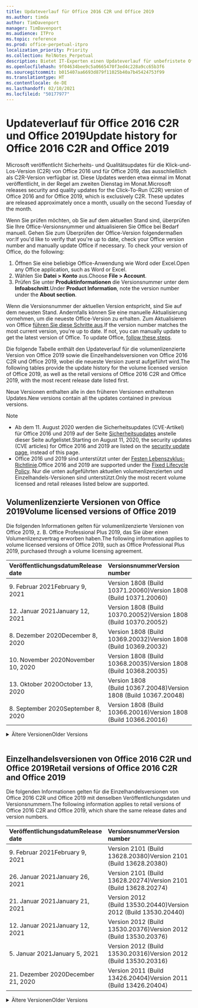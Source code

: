 ```yaml
---
title: Updateverlauf für Office 2016 C2R und Office 2019
ms.author: timda
author: TimDavenport
manager: TimDavenport
ms.audience: ITPro
ms.topic: reference
ms.prod: office-perpetual-itpro
localization_priority: Priority
ms.collection: RelNotes_Perpetual
description: Bietet IT-Experten einen Updateverlauf für unbefristete Office 2016- und 2019-Versionen, die Klick-und-Los (C2R) verwenden.
ms.openlocfilehash: 9f04634bee9c5a0665470f3ed4c228a9cc65b3f6
ms.sourcegitcommit: b015407aa6693d879f11025b40a7b45424753f99
ms.translationtype: HT
ms.contentlocale: de-DE
ms.lasthandoff: 02/10/2021
ms.locfileid: "50177977"
---
```

# <a name="update-history-for-office-2016-c2r-and-office-2019"></a><span data-ttu-id="41bca-103">Updateverlauf für Office 2016 C2R und Office 2019</span><span class="sxs-lookup"><span data-stu-id="41bca-103">Update history for Office 2016 C2R and Office 2019</span></span>

<span data-ttu-id="41bca-p101">Microsoft veröffentlicht Sicherheits- und Qualitätsupdates für die Klick-und-Los-Version (C2R) von Office 2016 und für Office 2019, das ausschließlich als C2R-Version verfügbar ist. Diese Updates werden etwa einmal im Monat veröffentlicht, in der Regel am zweiten Dienstag im Monat.</span><span class="sxs-lookup"><span data-stu-id="41bca-p101">Microsoft releases security and quality updates for the Click-To-Run (C2R) version of Office 2016 and for Office 2019, which is exclusively C2R. These updates are released approximately once a month, usually on the second Tuesday of the month.</span></span>

<span data-ttu-id="41bca-p102">Wenn Sie prüfen möchten, ob Sie auf dem aktuellen Stand sind, überprüfen Sie Ihre Office-Versionsnummer und aktualisieren Sie Office bei Bedarf manuell. Gehen Sie zum Überprüfen der Office-Version folgendermaßen vor:</span><span class="sxs-lookup"><span data-stu-id="41bca-p102">If you'd like to verify that you're up to date, check your Office version number and manually update Office if necessary. To check your version of Office, do the following:</span></span>

  1.    <span data-ttu-id="41bca-108">Öffnen Sie eine beliebige Office-Anwendung wie Word oder Excel.</span><span class="sxs-lookup"><span data-stu-id="41bca-108">Open any Office application, such as Word or Excel.</span></span>
  2.    <span data-ttu-id="41bca-109">Wählen Sie **Datei > Konto** aus.</span><span class="sxs-lookup"><span data-stu-id="41bca-109">Choose **File > Account**.</span></span>
  3.    <span data-ttu-id="41bca-110">Prüfen Sie unter **Produktinformationen** die Versionsnummer unter dem **Infoabschnitt**.</span><span class="sxs-lookup"><span data-stu-id="41bca-110">Under **Product Information**, note the version number under the **About section**.</span></span>

<span data-ttu-id="41bca-p103">Wenn die Versionsnummer der aktuellen Version entspricht, sind Sie auf dem neuesten Stand. Andernfalls können Sie eine manuelle Aktualisierung vornehmen, um die neueste Office-Version zu erhalten. Zum Aktualisieren von Office [führen Sie diese Schritte aus](https://support.office.com/article/2ab296f3-7f03-43a2-8e50-46de917611c5).</span><span class="sxs-lookup"><span data-stu-id="41bca-p103">If the version number matches the most current version, you're up to date. If not, you can manually update to get the latest version of Office. To update Office, [follow these steps](https://support.office.com/article/2ab296f3-7f03-43a2-8e50-46de917611c5).</span></span>


<span data-ttu-id="41bca-114">Die folgende Tabelle enthält den Updateverlauf für die volumenlizenzierte Version von Office 2019 sowie die Einzelhandelsversionen von Office 2016 C2R und Office 2019, wobei die neueste Version zuerst aufgeführt wird.</span><span class="sxs-lookup"><span data-stu-id="41bca-114">The following tables provide the update history for the volume licensed version of Office 2019, as well as the retail versions of Office 2016 C2R and Office 2019, with the most recent release date listed first.</span></span>

<span data-ttu-id="41bca-115">Neue Versionen enthalten alle in den früheren Versionen enthaltenen Updates.</span><span class="sxs-lookup"><span data-stu-id="41bca-115">New versions contain all the updates contained in previous versions.</span></span>


 > [!NOTE]
> - <span data-ttu-id="41bca-116">Ab dem 11. August 2020 werden die Sicherheitsupdates (CVE-Artikel) für Office 2016 und 2019 auf der Seite [Sicherheitsupdates](https://docs.microsoft.com/officeupdates/microsoft365-apps-security-updates) anstelle dieser Seite aufgelistet.</span><span class="sxs-lookup"><span data-stu-id="41bca-116">Starting on August 11, 2020, the security updates (CVE articles) for Office 2016 and 2019 are listed on the [security update page](https://docs.microsoft.com/officeupdates/microsoft365-apps-security-updates), instead of this page.</span></span> 
> - <span data-ttu-id="41bca-117">Office 2016 und 2019 sind unterstützt unter der [Festen Lebenszyklus-Richtlinie](https://docs.microsoft.com/lifecycle/policies/fixed).</span><span class="sxs-lookup"><span data-stu-id="41bca-117">Office 2016 and 2019 are supported under the [Fixed Lifecycle Policy](https://docs.microsoft.com/lifecycle/policies/fixed).</span></span> <span data-ttu-id="41bca-118">Nur die unten aufgeführten aktuellen volumenlizenzierten und Einzelhandels-Versionen sind unterstützt.</span><span class="sxs-lookup"><span data-stu-id="41bca-118">Only the most recent volume licensed and retail releases listed below are supported.</span></span>


## <a name="volume-licensed-versions-of-office-2019"></a><span data-ttu-id="41bca-119">Volumenlizenzierte Versionen von Office 2019</span><span class="sxs-lookup"><span data-stu-id="41bca-119">Volume licensed versions of Office 2019</span></span>
<span data-ttu-id="41bca-120">Die folgenden Informationen gelten für volumenlizenzierte Versionen von Office 2019, z. B. Office Professional Plus 2019, das Sie über einen Volumenlizenzvertrag erworben haben.</span><span class="sxs-lookup"><span data-stu-id="41bca-120">The following information applies to volume licensed versions of Office 2019, such as Office Professional Plus 2019, purchased through a volume licensing agreement.</span></span>

[//]: # (NICHT ENTFERNEN VL TABELLE START)


|<span data-ttu-id="41bca-122">**Veröffentlichungsdatum**</span><span class="sxs-lookup"><span data-stu-id="41bca-122">**Release date**</span></span>|<span data-ttu-id="41bca-123">**Versionsnummer**</span><span class="sxs-lookup"><span data-stu-id="41bca-123">**Version number**</span></span>|
|:-----|:-----|
|<span data-ttu-id="41bca-124">9. Februar 2021</span><span class="sxs-lookup"><span data-stu-id="41bca-124">February 9, 2021</span></span>|<span data-ttu-id="41bca-125">Version 1808 (Build 10371.20060)</span><span class="sxs-lookup"><span data-stu-id="41bca-125">Version 1808 (Build 10371.20060)</span></span>|
|<span data-ttu-id="41bca-126">12. Januar 2021</span><span class="sxs-lookup"><span data-stu-id="41bca-126">January 12, 2021</span></span>|<span data-ttu-id="41bca-127">Version 1808 (Build 10370.20052)</span><span class="sxs-lookup"><span data-stu-id="41bca-127">Version 1808 (Build 10370.20052)</span></span>|
|<span data-ttu-id="41bca-128">8. Dezember 2020</span><span class="sxs-lookup"><span data-stu-id="41bca-128">December 8, 2020</span></span>|<span data-ttu-id="41bca-129">Version 1808 (Build 10369.20032)</span><span class="sxs-lookup"><span data-stu-id="41bca-129">Version 1808 (Build 10369.20032)</span></span>|
|<span data-ttu-id="41bca-130">10. November 2020</span><span class="sxs-lookup"><span data-stu-id="41bca-130">November 10, 2020</span></span>|<span data-ttu-id="41bca-131">Version 1808 (Build 10368.20035)</span><span class="sxs-lookup"><span data-stu-id="41bca-131">Version 1808 (Build 10368.20035)</span></span>|
|<span data-ttu-id="41bca-132">13. Oktober 2020</span><span class="sxs-lookup"><span data-stu-id="41bca-132">October 13, 2020</span></span>|<span data-ttu-id="41bca-133">Version 1808 (Build 10367.20048)</span><span class="sxs-lookup"><span data-stu-id="41bca-133">Version 1808 (Build 10367.20048)</span></span>|
|<span data-ttu-id="41bca-134">8. September 2020</span><span class="sxs-lookup"><span data-stu-id="41bca-134">September 8, 2020</span></span>|<span data-ttu-id="41bca-135">Version 1808 (Build 10366.20016)</span><span class="sxs-lookup"><span data-stu-id="41bca-135">Version 1808 (Build 10366.20016)</span></span>|


[//]: # (NICHT ENTFERNEN VL TABELLE ENDE)

<details>
<summary><span data-ttu-id="41bca-137">Ältere Versionen</span><span class="sxs-lookup"><span data-stu-id="41bca-137">Older Versions</span></span></summary>
 

[//]: # (NICHT ENTFERNEN VL ALTE TABELLE START)


|<span data-ttu-id="41bca-139">**Veröffentlichungsdatum**</span><span class="sxs-lookup"><span data-stu-id="41bca-139">**Release date**</span></span>|<span data-ttu-id="41bca-140">**Versionsnummer**</span><span class="sxs-lookup"><span data-stu-id="41bca-140">**Version number**</span></span>|
|:-----|:-----|
|<span data-ttu-id="41bca-141">11. August 2020</span><span class="sxs-lookup"><span data-stu-id="41bca-141">August 11, 2020</span></span>|<span data-ttu-id="41bca-142">Version 1808 (Build 10364.20059)</span><span class="sxs-lookup"><span data-stu-id="41bca-142">Version 1808 (Build 10364.20059)</span></span>|
|<span data-ttu-id="41bca-143">14. Juli 2020</span><span class="sxs-lookup"><span data-stu-id="41bca-143">July 14, 2020</span></span>   |<span data-ttu-id="41bca-144">Version 1808 (Build 10363.20015)</span><span class="sxs-lookup"><span data-stu-id="41bca-144">Version 1808 (Build 10363.20015)</span></span>  |
|<span data-ttu-id="41bca-145">9. Juni 2020</span><span class="sxs-lookup"><span data-stu-id="41bca-145">June 9, 2020</span></span>   |<span data-ttu-id="41bca-146">Version 1808 (Build 10361.20002)</span><span class="sxs-lookup"><span data-stu-id="41bca-146">Version 1808 (Build 10361.20002)</span></span>  |
|<span data-ttu-id="41bca-147">12. Mai 2020</span><span class="sxs-lookup"><span data-stu-id="41bca-147">May 12, 2020</span></span>   |<span data-ttu-id="41bca-148">Version 1808 (Build 10359.20023)</span><span class="sxs-lookup"><span data-stu-id="41bca-148">Version 1808 (Build 10359.20023)</span></span>  |
|<span data-ttu-id="41bca-149">14. April 2020</span><span class="sxs-lookup"><span data-stu-id="41bca-149">April 14, 2020</span></span>   |<span data-ttu-id="41bca-150">Version 1808 (Build 10358.20061)</span><span class="sxs-lookup"><span data-stu-id="41bca-150">Version 1808 (Build 10358.20061)</span></span>  |
|<span data-ttu-id="41bca-151">10. März 2020</span><span class="sxs-lookup"><span data-stu-id="41bca-151">March 10, 2020</span></span>   |<span data-ttu-id="41bca-152">Version 1808 (Build 10357.20081)</span><span class="sxs-lookup"><span data-stu-id="41bca-152">Version 1808 (Build 10357.20081)</span></span>  |
|<span data-ttu-id="41bca-153">11. Februar 2020</span><span class="sxs-lookup"><span data-stu-id="41bca-153">February 11, 2020</span></span>   |<span data-ttu-id="41bca-154">Version 1808 (Build 10356.20006)</span><span class="sxs-lookup"><span data-stu-id="41bca-154">Version 1808 (Build 10356.20006)</span></span>  |


[//]: # (NICHT ENTFERNEN VL ALTE TABELLE ENDE)

</details>


<br/>

## <a name="retail-versions-of-office-2016-c2r-and-office-2019"></a><span data-ttu-id="41bca-156">Einzelhandelsversionen von Office 2016 C2R und Office 2019</span><span class="sxs-lookup"><span data-stu-id="41bca-156">Retail versions of Office 2016 C2R and Office 2019</span></span>
<span data-ttu-id="41bca-157">Die folgenden Informationen gelten für die Einzelhandelsversionen von Office 2016 C2R und Office 2019 mit denselben Veröffentlichungsdaten und Versionsnummern.</span><span class="sxs-lookup"><span data-stu-id="41bca-157">The following information applies to retail versions of Office 2016 C2R and Office 2019, which share the same release dates and version numbers.</span></span>

[//]: # (NICHT ENTFERNEN EINZELHANDEL TABELLE START)


|<span data-ttu-id="41bca-159">**Veröffentlichungsdatum**</span><span class="sxs-lookup"><span data-stu-id="41bca-159">**Release date**</span></span>|<span data-ttu-id="41bca-160">**Versionsnummer**</span><span class="sxs-lookup"><span data-stu-id="41bca-160">**Version number**</span></span>|
|:-----|:-----|
|<span data-ttu-id="41bca-161">9. Februar 2021</span><span class="sxs-lookup"><span data-stu-id="41bca-161">February 9, 2021</span></span>|<span data-ttu-id="41bca-162">Version 2101 (Build 13628.20380)</span><span class="sxs-lookup"><span data-stu-id="41bca-162">Version 2101 (Build 13628.20380)</span></span>|
|<span data-ttu-id="41bca-163">26. Januar 2021</span><span class="sxs-lookup"><span data-stu-id="41bca-163">January 26, 2021</span></span>|<span data-ttu-id="41bca-164">Version 2101 (Build 13628.20274)</span><span class="sxs-lookup"><span data-stu-id="41bca-164">Version 2101 (Build 13628.20274)</span></span>|
|<span data-ttu-id="41bca-165">21. Januar 2021</span><span class="sxs-lookup"><span data-stu-id="41bca-165">January 21, 2021</span></span>|<span data-ttu-id="41bca-166">Version 2012 (Build 13530.20440)</span><span class="sxs-lookup"><span data-stu-id="41bca-166">Version 2012 (Build 13530.20440)</span></span>|
|<span data-ttu-id="41bca-167">12. Januar 2021</span><span class="sxs-lookup"><span data-stu-id="41bca-167">January 12, 2021</span></span>|<span data-ttu-id="41bca-168">Version 2012 (Build 13530.20376)</span><span class="sxs-lookup"><span data-stu-id="41bca-168">Version 2012 (Build 13530.20376)</span></span>|
|<span data-ttu-id="41bca-169">5. Januar 2021</span><span class="sxs-lookup"><span data-stu-id="41bca-169">January 5, 2021</span></span>|<span data-ttu-id="41bca-170">Version 2012 (Build 13530.20316)</span><span class="sxs-lookup"><span data-stu-id="41bca-170">Version 2012 (Build 13530.20316)</span></span>|
|<span data-ttu-id="41bca-171">21. Dezember 2020</span><span class="sxs-lookup"><span data-stu-id="41bca-171">December 21, 2020</span></span>|<span data-ttu-id="41bca-172">Version 2011 (Build 13426.20404)</span><span class="sxs-lookup"><span data-stu-id="41bca-172">Version 2011 (Build 13426.20404)</span></span>|


[//]: # (NICHT ENTFERNEN EINZELHANDEL TABELLE ENDE)

<details>
<summary><span data-ttu-id="41bca-174">Ältere Versionen</span><span class="sxs-lookup"><span data-stu-id="41bca-174">Older Versions</span></span></summary>
 

[//]: # (NICHT ENTFERNEN EINZELHANDEL ALTE TABELLE START)


|<span data-ttu-id="41bca-176">**Veröffentlichungsdatum**</span><span class="sxs-lookup"><span data-stu-id="41bca-176">**Release date**</span></span>|<span data-ttu-id="41bca-177">**Versionsnummer**</span><span class="sxs-lookup"><span data-stu-id="41bca-177">**Version number**</span></span>|
|:-----|:-----|
|<span data-ttu-id="41bca-178">8. Dezember 2020</span><span class="sxs-lookup"><span data-stu-id="41bca-178">December 8, 2020</span></span>|<span data-ttu-id="41bca-179">Version 2011 (Build 13426.20332)</span><span class="sxs-lookup"><span data-stu-id="41bca-179">Version 2011 (Build 13426.20332)</span></span>|
|<span data-ttu-id="41bca-180">2. Dezember 2020</span><span class="sxs-lookup"><span data-stu-id="41bca-180">December 2, 2020</span></span>|<span data-ttu-id="41bca-181">Version 2011 (Build 13426.20308)</span><span class="sxs-lookup"><span data-stu-id="41bca-181">Version 2011 (Build 13426.20308)</span></span>|
|<span data-ttu-id="41bca-182">30. November 2020</span><span class="sxs-lookup"><span data-stu-id="41bca-182">November 30, 2020</span></span>|<span data-ttu-id="41bca-183">Version 2011 (Build 13426.20294)</span><span class="sxs-lookup"><span data-stu-id="41bca-183">Version 2011 (Build 13426.20294)</span></span>|
|<span data-ttu-id="41bca-184">23. November 2020</span><span class="sxs-lookup"><span data-stu-id="41bca-184">November 23, 2020</span></span>|<span data-ttu-id="41bca-185">Version 2011 (Build 13426.20274)</span><span class="sxs-lookup"><span data-stu-id="41bca-185">Version 2011 (Build 13426.20274)</span></span>|
|<span data-ttu-id="41bca-186">17. November 2020</span><span class="sxs-lookup"><span data-stu-id="41bca-186">November 17, 2020</span></span>|<span data-ttu-id="41bca-187">Version 2010 (Build 13328.20408)</span><span class="sxs-lookup"><span data-stu-id="41bca-187">Version 2010 (Build 13328.20408)</span></span>|
|<span data-ttu-id="41bca-188">10. November 2020</span><span class="sxs-lookup"><span data-stu-id="41bca-188">November 10, 2020</span></span>|<span data-ttu-id="41bca-189">Version 2010 (Build 13328.20356)</span><span class="sxs-lookup"><span data-stu-id="41bca-189">Version 2010 (Build 13328.20356)</span></span>|
|<span data-ttu-id="41bca-190">27. Oktober 2020</span><span class="sxs-lookup"><span data-stu-id="41bca-190">October 27, 2020</span></span>|<span data-ttu-id="41bca-191">Version 2010 (Build 13328.20292)</span><span class="sxs-lookup"><span data-stu-id="41bca-191">Version 2010 (Build 13328.20292)</span></span>|
|<span data-ttu-id="41bca-192">21. Oktober 2020</span><span class="sxs-lookup"><span data-stu-id="41bca-192">October 21, 2020</span></span>|<span data-ttu-id="41bca-193">Version 2009 (Build 13231.20418)</span><span class="sxs-lookup"><span data-stu-id="41bca-193">Version 2009 (Build 13231.20418)</span></span>|
|<span data-ttu-id="41bca-194">13. Oktober 2020</span><span class="sxs-lookup"><span data-stu-id="41bca-194">October 13, 2020</span></span>|<span data-ttu-id="41bca-195">Version 2009 (Build 13231.20390)</span><span class="sxs-lookup"><span data-stu-id="41bca-195">Version 2009 (Build 13231.20390)</span></span>|
|<span data-ttu-id="41bca-196">8. Oktober 2020</span><span class="sxs-lookup"><span data-stu-id="41bca-196">October 8, 2020</span></span>|<span data-ttu-id="41bca-197">Version 2009 (Build 13231.20368)</span><span class="sxs-lookup"><span data-stu-id="41bca-197">Version 2009 (Build 13231.20368)</span></span>|
|<span data-ttu-id="41bca-198">28. September 2020</span><span class="sxs-lookup"><span data-stu-id="41bca-198">September 28, 2020</span></span>|<span data-ttu-id="41bca-199">Version 2009 (Build 13231.20262)</span><span class="sxs-lookup"><span data-stu-id="41bca-199">Version 2009 (Build 13231.20262)</span></span>|
|<span data-ttu-id="41bca-200">22. September 2020</span><span class="sxs-lookup"><span data-stu-id="41bca-200">September 22, 2020</span></span>|<span data-ttu-id="41bca-201">Version 2008 (Build 13127.20508)</span><span class="sxs-lookup"><span data-stu-id="41bca-201">Version 2008 (Build 13127.20508)</span></span>|
|<span data-ttu-id="41bca-202">9. September 2020</span><span class="sxs-lookup"><span data-stu-id="41bca-202">September 9, 2020</span></span>|<span data-ttu-id="41bca-203">Version 2008 (Build 13127.20408)</span><span class="sxs-lookup"><span data-stu-id="41bca-203">Version 2008 (Build 13127.20408)</span></span>|
|<span data-ttu-id="41bca-204">31. August 2020</span><span class="sxs-lookup"><span data-stu-id="41bca-204">August 31, 2020</span></span>|<span data-ttu-id="41bca-205">Version 2008 (Build 13127.20296)</span><span class="sxs-lookup"><span data-stu-id="41bca-205">Version 2008 (Build 13127.20296)</span></span>|
|<span data-ttu-id="41bca-206">25. August 2020</span><span class="sxs-lookup"><span data-stu-id="41bca-206">August 25, 2020</span></span>|<span data-ttu-id="41bca-207">Version 2007 (Build 13029.20460)</span><span class="sxs-lookup"><span data-stu-id="41bca-207">Version 2007 (Build 13029.20460)</span></span>|
|<span data-ttu-id="41bca-208">11. August 2020</span><span class="sxs-lookup"><span data-stu-id="41bca-208">August 11, 2020</span></span>|<span data-ttu-id="41bca-209">Version 2007 (Build 13029.20344)</span><span class="sxs-lookup"><span data-stu-id="41bca-209">Version 2007 (Build 13029.20344)</span></span>|
|<span data-ttu-id="41bca-210">30. Juli 2020</span><span class="sxs-lookup"><span data-stu-id="41bca-210">July 30, 2020</span></span>|<span data-ttu-id="41bca-211">Version 2007 (Build 13029.20308)</span><span class="sxs-lookup"><span data-stu-id="41bca-211">Version 2007 (Build 13029.20308)</span></span>  |
|<span data-ttu-id="41bca-212">28. Juli 2020</span><span class="sxs-lookup"><span data-stu-id="41bca-212">July 28, 2020</span></span>|<span data-ttu-id="41bca-213">Version 2006 (Build 13001.20498)</span><span class="sxs-lookup"><span data-stu-id="41bca-213">Version 2006 (Build 13001.20498)</span></span>  |
|<span data-ttu-id="41bca-214">14. Juli 2020</span><span class="sxs-lookup"><span data-stu-id="41bca-214">July 14, 2020</span></span>|<span data-ttu-id="41bca-215">Version 2006 (Build 13001.20384)</span><span class="sxs-lookup"><span data-stu-id="41bca-215">Version 2006 (Build 13001.20384)</span></span>  |
|<span data-ttu-id="41bca-216">30. Juni 2020</span><span class="sxs-lookup"><span data-stu-id="41bca-216">June 30, 2020</span></span>|<span data-ttu-id="41bca-217">Version 2006 (Build 13001.20266)</span><span class="sxs-lookup"><span data-stu-id="41bca-217">Version 2006 (Build 13001.20266)</span></span>  |
|<span data-ttu-id="41bca-218">24. Juni 2020</span><span class="sxs-lookup"><span data-stu-id="41bca-218">June 24, 2020</span></span>|<span data-ttu-id="41bca-219">Version 2005 (Build 12827.20470)</span><span class="sxs-lookup"><span data-stu-id="41bca-219">Version 2005 (Build 12827.20470)</span></span>  |
|<span data-ttu-id="41bca-220">9. Juni 2020</span><span class="sxs-lookup"><span data-stu-id="41bca-220">June 9, 2020</span></span>|<span data-ttu-id="41bca-221">Version 2005 (Build 12827.20336)</span><span class="sxs-lookup"><span data-stu-id="41bca-221">Version 2005 (Build 12827.20336)</span></span>  |
|<span data-ttu-id="41bca-222">2. Juni 2020</span><span class="sxs-lookup"><span data-stu-id="41bca-222">June 2, 2020</span></span>|<span data-ttu-id="41bca-223">Version 2005 (Build 12827.20268)</span><span class="sxs-lookup"><span data-stu-id="41bca-223">Version 2005 (Build 12827.20268)</span></span>  |
|<span data-ttu-id="41bca-224">21. Mai 2020</span><span class="sxs-lookup"><span data-stu-id="41bca-224">May 21, 2020</span></span>|<span data-ttu-id="41bca-225">Version 2004 (Build 12730.20352)</span><span class="sxs-lookup"><span data-stu-id="41bca-225">Version 2004 (Build 12730.20352)</span></span>  |
|<span data-ttu-id="41bca-226">12. Mai 2020</span><span class="sxs-lookup"><span data-stu-id="41bca-226">May 12, 2020</span></span>|<span data-ttu-id="41bca-227">Version 2004 (Build 12730.20270)</span><span class="sxs-lookup"><span data-stu-id="41bca-227">Version 2004 (Build 12730.20270)</span></span>  |
|<span data-ttu-id="41bca-228">4. Mai 2020</span><span class="sxs-lookup"><span data-stu-id="41bca-228">May 4, 2020</span></span>|<span data-ttu-id="41bca-229">Version 2004 (Build 12730.20250)</span><span class="sxs-lookup"><span data-stu-id="41bca-229">Version 2004 (Build 12730.20250)</span></span>  |
|<span data-ttu-id="41bca-230">29. April 2020</span><span class="sxs-lookup"><span data-stu-id="41bca-230">April 29, 2020</span></span>|<span data-ttu-id="41bca-231">Version 2004 (Build 12730.20236)</span><span class="sxs-lookup"><span data-stu-id="41bca-231">Version 2004 (Build 12730.20236)</span></span>  |
|<span data-ttu-id="41bca-232">15. April 2020</span><span class="sxs-lookup"><span data-stu-id="41bca-232">April 15, 2020</span></span>|<span data-ttu-id="41bca-233">Version 2003 (Build 12624.20466)</span><span class="sxs-lookup"><span data-stu-id="41bca-233">Version 2003 (Build 12624.20466)</span></span>  |
|<span data-ttu-id="41bca-234">14. April 2020</span><span class="sxs-lookup"><span data-stu-id="41bca-234">April 14, 2020</span></span>|<span data-ttu-id="41bca-235">Version 2003 (Build 12624.20442)</span><span class="sxs-lookup"><span data-stu-id="41bca-235">Version 2003 (Build 12624.20442)</span></span>  |
|<span data-ttu-id="41bca-236">31. März 2020</span><span class="sxs-lookup"><span data-stu-id="41bca-236">March 31, 2020</span></span>|<span data-ttu-id="41bca-237">Version 2003 (Build 12624.20382)</span><span class="sxs-lookup"><span data-stu-id="41bca-237">Version 2003 (Build 12624.20382)</span></span>  |
|<span data-ttu-id="41bca-238">25. März 2020</span><span class="sxs-lookup"><span data-stu-id="41bca-238">March 25, 2020</span></span>|<span data-ttu-id="41bca-239">Version 2003 (Build 12624.20320)</span><span class="sxs-lookup"><span data-stu-id="41bca-239">Version 2003 (Build 12624.20320)</span></span>  |
|<span data-ttu-id="41bca-240">10. März 2020</span><span class="sxs-lookup"><span data-stu-id="41bca-240">March 10, 2020</span></span>|<span data-ttu-id="41bca-241">Version 2002 (Build 12527.20278)</span><span class="sxs-lookup"><span data-stu-id="41bca-241">Version 2002 (Build 12527.20278)</span></span>  |
|<span data-ttu-id="41bca-242">1. März 2020</span><span class="sxs-lookup"><span data-stu-id="41bca-242">March 1, 2020</span></span>   |<span data-ttu-id="41bca-243">Version 2002 (Build 12527.20242)</span><span class="sxs-lookup"><span data-stu-id="41bca-243">Version 2002 (Build 12527.20242)</span></span>  |


[//]: # (NICHT ENTFERNEN EINZELHANDEL ALTE TABELLE ENDE)


</details>






